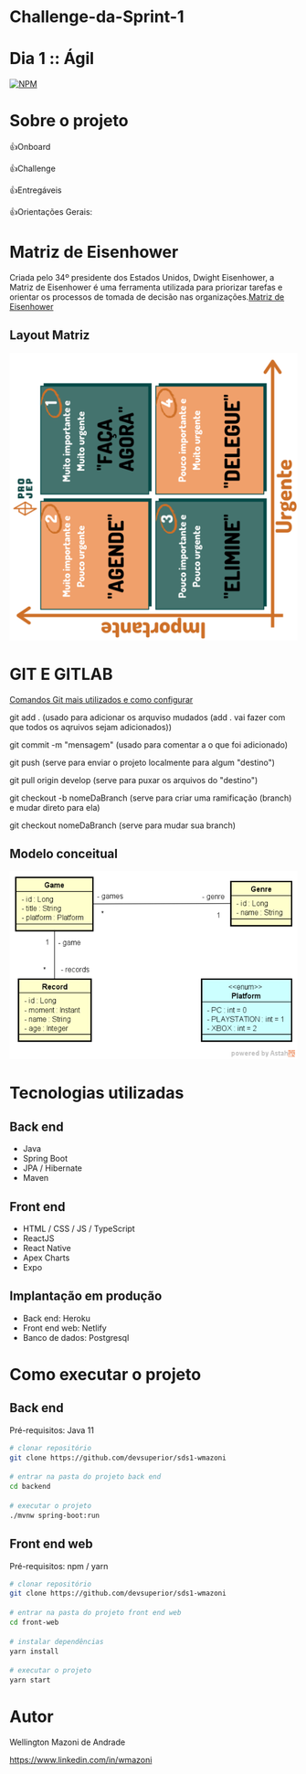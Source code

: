 # Challenge-da-Sprint-1
# Dia 1 :: Ágil

[![NPM](https://img.shields.io/npm/l/react)](https://github.com/LeandrodaSilvaStampini/Challenge-da-Sprint-1/blob/main/LICENSE)
# Sobre o projeto
👍Onboard

👍Challenge

👍Entregáveis

👍Orientações Gerais:
# Matriz de Eisenhower

Criada pelo 34º presidente dos Estados Unidos, Dwight Eisenhower, a Matriz de Eisenhower é uma ferramenta utilizada para priorizar tarefas e orientar os processos de tomada de decisão nas organizações.[Matriz de Eisenhower](https://www.siteware.com.br/produtividade/matriz-de-eisenhower/)

## Layout Matriz
![imagem 1](https://github.com/LeandrodaSilvaStampini/Challenge-da-Sprint-1/blob/main/image1.png)

# GIT E GITLAB
[Comandos Git mais utilizados e como configurar](https://blog.geekhunter.com.br/comandos-git-mais-utilizados/)

git add . (usado para adicionar os arquviso mudados (add . vai fazer com que todos os aqruivos sejam adicionados)) 

git commit -m "mensagem" (usado para comentar a o que foi adicionado)

git push (serve para enviar o projeto localmente para algum "destino")

git pull origin develop (serve para puxar os arquivos do "destino")

git checkout -b nomeDaBranch (serve para criar uma ramificação (branch) e mudar direto para ela)

git checkout nomeDaBranch (serve para mudar sua branch)


## Modelo conceitual
![Modelo Conceitual](https://github.com/acenelio/assets/raw/main/sds1/modelo-conceitual.png)

# Tecnologias utilizadas
## Back end
- Java
- Spring Boot
- JPA / Hibernate
- Maven
## Front end
- HTML / CSS / JS / TypeScript
- ReactJS
- React Native
- Apex Charts
- Expo
## Implantação em produção
- Back end: Heroku
- Front end web: Netlify
- Banco de dados: Postgresql

# Como executar o projeto

## Back end
Pré-requisitos: Java 11

```bash
# clonar repositório
git clone https://github.com/devsuperior/sds1-wmazoni

# entrar na pasta do projeto back end
cd backend

# executar o projeto
./mvnw spring-boot:run
```

## Front end web
Pré-requisitos: npm / yarn

```bash
# clonar repositório
git clone https://github.com/devsuperior/sds1-wmazoni

# entrar na pasta do projeto front end web
cd front-web

# instalar dependências
yarn install

# executar o projeto
yarn start
```

# Autor

Wellington Mazoni de Andrade

https://www.linkedin.com/in/wmazoni
